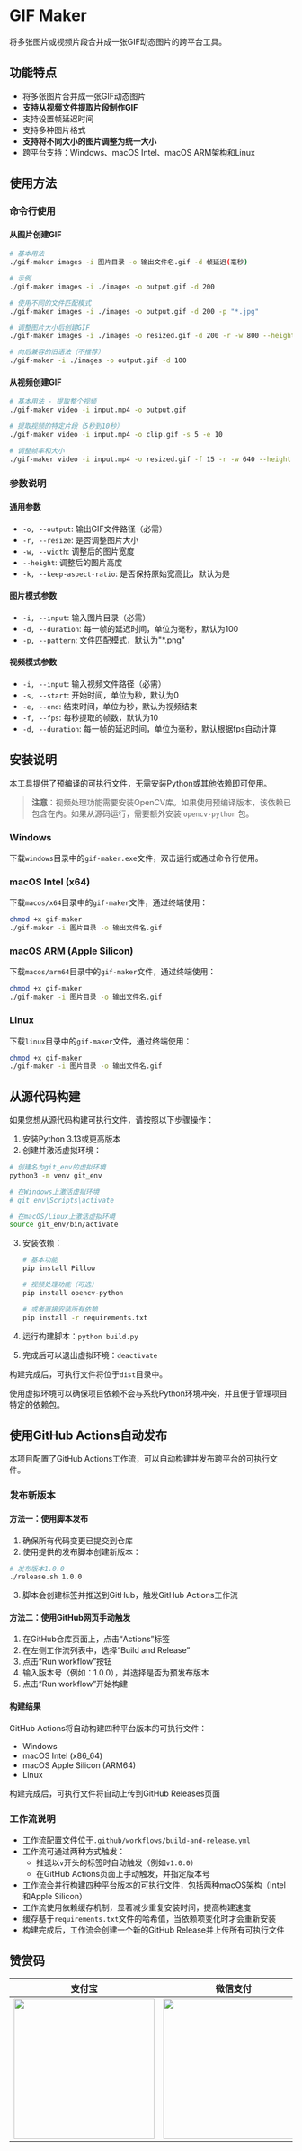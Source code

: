 # GIF Maker

将多张图片或视频片段合并成一张GIF动态图片的跨平台工具。

## 功能特点

- 将多张图片合并成一张GIF动态图片
- **支持从视频文件提取片段制作GIF**
- 支持设置帧延迟时间
- 支持多种图片格式
- **支持将不同大小的图片调整为统一大小**
- 跨平台支持：Windows、macOS Intel、macOS ARM架构和Linux

## 使用方法

### 命令行使用

#### 从图片创建GIF

```bash
# 基本用法
./gif-maker images -i 图片目录 -o 输出文件名.gif -d 帧延迟(毫秒)

# 示例
./gif-maker images -i ./images -o output.gif -d 200

# 使用不同的文件匹配模式
./gif-maker images -i ./images -o output.gif -d 200 -p "*.jpg"

# 调整图片大小后创建GIF
./gif-maker images -i ./images -o resized.gif -d 200 -r -w 800 --height 600

# 向后兼容的旧语法（不推荐）
./gif-maker -i ./images -o output.gif -d 100
```

#### 从视频创建GIF

```bash
# 基本用法 - 提取整个视频
./gif-maker video -i input.mp4 -o output.gif

# 提取视频的特定片段（5秒到10秒）
./gif-maker video -i input.mp4 -o clip.gif -s 5 -e 10

# 调整帧率和大小
./gif-maker video -i input.mp4 -o resized.gif -f 15 -r -w 640 --height 480
```

### 参数说明

#### 通用参数
- `-o, --output`: 输出GIF文件路径（必需）
- `-r, --resize`: 是否调整图片大小
- `-w, --width`: 调整后的图片宽度
- `--height`: 调整后的图片高度
- `-k, --keep-aspect-ratio`: 是否保持原始宽高比，默认为是

#### 图片模式参数
- `-i, --input`: 输入图片目录（必需）
- `-d, --duration`: 每一帧的延迟时间，单位为毫秒，默认为100
- `-p, --pattern`: 文件匹配模式，默认为"*.png"

#### 视频模式参数
- `-i, --input`: 输入视频文件路径（必需）
- `-s, --start`: 开始时间，单位为秒，默认为0
- `-e, --end`: 结束时间，单位为秒，默认为视频结束
- `-f, --fps`: 每秒提取的帧数，默认为10
- `-d, --duration`: 每一帧的延迟时间，单位为毫秒，默认根据fps自动计算

## 安装说明

本工具提供了预编译的可执行文件，无需安装Python或其他依赖即可使用。

> **注意**：视频处理功能需要安装OpenCV库。如果使用预编译版本，该依赖已包含在内。如果从源码运行，需要额外安装 `opencv-python` 包。

### Windows

下载`windows`目录中的`gif-maker.exe`文件，双击运行或通过命令行使用。

### macOS Intel (x64)

下载`macos/x64`目录中的`gif-maker`文件，通过终端使用：

```bash
chmod +x gif-maker
./gif-maker -i 图片目录 -o 输出文件名.gif
```

### macOS ARM (Apple Silicon)

下载`macos/arm64`目录中的`gif-maker`文件，通过终端使用：

```bash
chmod +x gif-maker
./gif-maker -i 图片目录 -o 输出文件名.gif
```

### Linux

下载`linux`目录中的`gif-maker`文件，通过终端使用：

```bash
chmod +x gif-maker
./gif-maker -i 图片目录 -o 输出文件名.gif
```

## 从源代码构建

如果您想从源代码构建可执行文件，请按照以下步骤操作：

1. 安装Python 3.13或更高版本
2. 创建并激活虚拟环境：

```bash
# 创建名为git_env的虚拟环境
python3 -m venv git_env

# 在Windows上激活虚拟环境
# git_env\Scripts\activate

# 在macOS/Linux上激活虚拟环境
source git_env/bin/activate
```

3. 安装依赖：
   ```bash
   # 基本功能
   pip install Pillow
   
   # 视频处理功能（可选）
   pip install opencv-python
   
   # 或者直接安装所有依赖
   pip install -r requirements.txt
   ```

4. 运行构建脚本：`python build.py`
5. 完成后可以退出虚拟环境：`deactivate`

构建完成后，可执行文件将位于`dist`目录中。

使用虚拟环境可以确保项目依赖不会与系统Python环境冲突，并且便于管理项目特定的依赖包。

## 使用GitHub Actions自动发布

本项目配置了GitHub Actions工作流，可以自动构建并发布跨平台的可执行文件。

### 发布新版本

#### 方法一：使用脚本发布

1. 确保所有代码变更已提交到仓库
2. 使用提供的发布脚本创建新版本：

```bash
# 发布版本1.0.0
./release.sh 1.0.0
```

3. 脚本会创建标签并推送到GitHub，触发GitHub Actions工作流

#### 方法二：使用GitHub网页手动触发

1. 在GitHub仓库页面上，点击“Actions”标签
2. 在左侧工作流列表中，选择“Build and Release”
3. 点击“Run workflow”按钮
4. 输入版本号（例如：1.0.0），并选择是否为预发布版本
5. 点击“Run workflow”开始构建

#### 构建结果

GitHub Actions将自动构建四种平台版本的可执行文件：
- Windows
- macOS Intel (x86_64)
- macOS Apple Silicon (ARM64)
- Linux

构建完成后，可执行文件将自动上传到GitHub Releases页面

### 工作流说明

- 工作流配置文件位于`.github/workflows/build-and-release.yml`
- 工作流可通过两种方式触发：
  - 推送以`v`开头的标签时自动触发（例如`v1.0.0`）
  - 在GitHub Actions页面上手动触发，并指定版本号
- 工作流会并行构建四种平台版本的可执行文件，包括两种macOS架构（Intel和Apple Silicon）
- 工作流使用依赖缓存机制，显著减少重复安装时间，提高构建速度
- 缓存基于`requirements.txt`文件的哈希值，当依赖项变化时才会重新安装
- 构建完成后，工作流会创建一个新的GitHub Release并上传所有可执行文件


## 赞赏码

| **支付宝** | **微信支付** |
| :---: | :---: |
| <img src="doc/donate/alipay-2.png" width="250px"> | <img src="doc/donate/wechat-pay.jpg" width="250px"> |